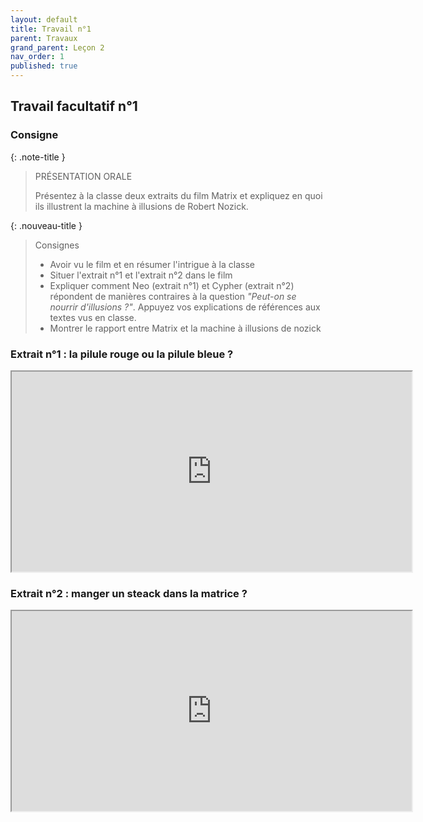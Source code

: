 ```yaml
---
layout: default
title: Travail n°1
parent: Travaux
grand_parent: Leçon 2
nav_order: 1
published: true
---
```


## Travail facultatif n°1

### Consigne

{: .note-title }
> PRÉSENTATION ORALE
>
> Présentez à la classe deux extraits du film Matrix et expliquez en quoi ils illustrent la machine à illusions de Robert Nozick.

{: .nouveau-title }
>Consignes 
>
> - Avoir vu le film et en résumer l'intrigue à la classe
>- Situer l'extrait n°1 et l'extrait n°2 dans le film
> - Expliquer comment Neo (extrait n°1) et Cypher (extrait n°2) répondent de manières contraires à la question *"Peut-on se nourrir d'illusions ?"*. Appuyez vos explications de références aux textes vus en classe.
> - Montrer le rapport entre Matrix et la machine à illusions de nozick

### Extrait n°1 : la pilule rouge ou la pilule bleue ?

<iframe src="https://drive.google.com/file/d/10kfwIC8DUxjXlBQ15XOLo4zuPz3o05OF/preview" width="640" height="320" allow="autoplay"></iframe>

### Extrait n°2 : manger un steack dans la matrice ?

<iframe src="https://drive.google.com/file/d/10m1nkvgHPVmVkHQnDg1XANo1JtmGxMEK/preview" width="640" height="320" allow="autoplay"></iframe>


